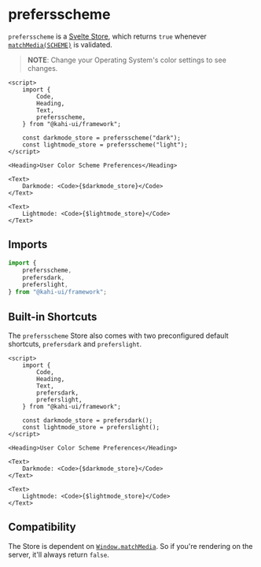 # prefersscheme

`prefersscheme` is a [Svelte Store](https://svelte.dev/docs#svelte_store), which returns `true` whenever [`matchMedia(SCHEME)`](https://developer.mozilla.org/en-US/docs/Web/API/Window/matchMedia) is validated.

> **NOTE**: Change your Operating System's color settings to see changes.

```svelte repl prefersscheme Preview
<script>
    import {
        Code,
        Heading,
        Text,
        prefersscheme,
    } from "@kahi-ui/framework";

    const darkmode_store = prefersscheme("dark");
    const lightmode_store = prefersscheme("light");
</script>

<Heading>User Color Scheme Preferences</Heading>

<Text>
    Darkmode: <Code>{$darkmode_store}</Code>
</Text>

<Text>
    Lightmode: <Code>{$lightmode_store}</Code>
</Text>
```

## Imports

```javascript default prefersscheme Imports
import {
    prefersscheme,
    prefersdark,
    preferslight,
} from "@kahi-ui/framework";
```

## Built-in Shortcuts

The `prefersscheme` Store also comes with two preconfigured default shortcuts, `prefersdark` and `preferslight`.

```svelte repl prefersscheme Shortcuts
<script>
    import {
        Code,
        Heading,
        Text,
        prefersdark,
        preferslight,
    } from "@kahi-ui/framework";

    const darkmode_store = prefersdark();
    const lightmode_store = preferslight();
</script>

<Heading>User Color Scheme Preferences</Heading>

<Text>
    Darkmode: <Code>{$darkmode_store}</Code>
</Text>

<Text>
    Lightmode: <Code>{$lightmode_store}</Code>
</Text>
```

## Compatibility

The Store is dependent on [`Window.matchMedia`](https://developer.mozilla.org/en-US/docs/Web/API/Window/matchMedia). So if you're rendering on the server, it'll always return `false`.
